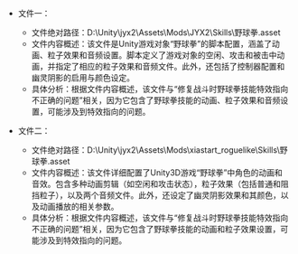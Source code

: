 * 文件一：
    * 文件绝对路径：D:\Unity\jyx2\Assets\Mods\JYX2\Skills\野球拳.asset
    * 文件内容概述：该文件是Unity游戏对象“野球拳”的脚本配置，涵盖了动画、粒子效果和音频设置。脚本定义了游戏对象的空闲、攻击和被击中动画，并指定了相应的粒子效果和音频文件。此外，还包括了控制器配置和幽灵阴影的启用与颜色设定。
    * 具体分析：根据文件内容概述，该文件与“修复战斗时野球拳技能特效指向不正确的问题”相关，因为它包含了野球拳技能的动画、粒子效果和音频设置，可能涉及到特效指向的问题。

* 文件二：
    * 文件绝对路径：D:\Unity\jyx2\Assets\Mods\xiastart_roguelike\Skills\野球拳.asset
    * 文件内容概述：该文件详细配置了Unity3D游戏“野球拳”中角色的动画和音效。包含多种动画剪辑（如空闲和攻击状态），粒子效果（包括普通和阻挡粒子），以及两个音频文件。此外，还设定了幽灵阴影效果和其颜色，以及动画播放的相关参数。
    * 具体分析：根据文件内容概述，该文件与“修复战斗时野球拳技能特效指向不正确的问题”相关，因为它包含了野球拳技能的动画和粒子效果设置，可能涉及到特效指向的问题。